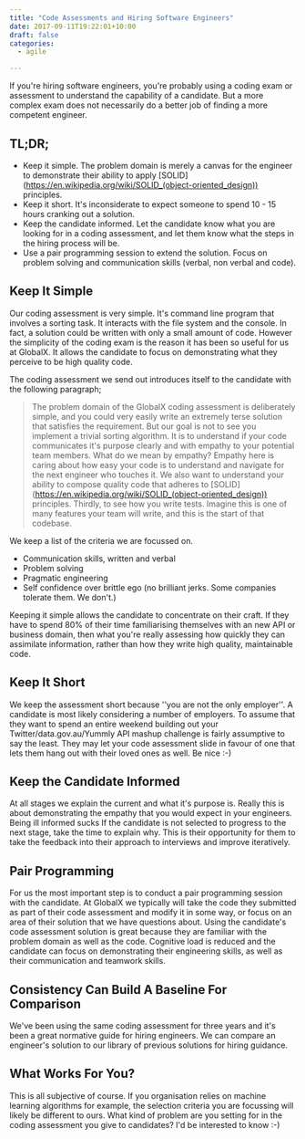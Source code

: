 ```yaml
---
title: "Code Assessments and Hiring Software Engineers"
date: 2017-09-11T19:22:01+10:00
draft: false
categories:
  - agile

---
```


If you're hiring software engineers, you're probably using a coding exam or assessment to understand the capability of a candidate. But a more complex exam does not necessarily do a better job of finding a more competent engineer. 

<!--more-->

## TL;DR;
* Keep it simple. The problem domain is merely a canvas for the engineer to demonstrate their ability to apply [SOLID] (https://en.wikipedia.org/wiki/SOLID_(object-oriented_design)) principles. 
* Keep it short. It's inconsiderate to expect someone to spend 10 - 15 hours cranking out a solution. 
* Keep the candidate informed. Let the candidate know what you are looking for in a coding assessment, and let them know what the steps in the hiring process will be.
* Use a pair programming session to extend the solution. Focus on problem solving and communication skills (verbal, non verbal and code). 


## Keep It Simple

Our coding assessment is very simple. It's command line program that involves a sorting task. It interacts with the file system and the console. In fact, a solution could be written with only a small amount of code. However the simplicity of the coding exam is the reason it has been so useful for us at GlobalX. It allows the candidate to focus on demonstrating what they perceive to be high quality code.

The coding assessment we send out introduces itself to the candidate with the following paragraph;

> The problem domain of the GlobalX coding assessment is deliberately simple, and you could very easily write an extremely terse solution that satisfies the requirement. But our goal is not to see you implement a trivial sorting algorithm. It is to understand if your code communicates it's purpose clearly and with empathy to your potential team members. What do we mean by empathy? Empathy here is caring about how easy your code is to understand and navigate for the next engineer who touches it. We also want to understand your ability to compose quality code that adheres to [SOLID] (https://en.wikipedia.org/wiki/SOLID_(object-oriented_design)) principles. Thirdly, to see how you write tests. Imagine this is one of many features your team will write, and this is the start of that codebase.

We keep a list of the criteria we are focussed on.

* Communication skills, written and verbal
* Problem solving 
* Pragmatic engineering
* Self confidence over brittle ego (no brilliant jerks. Some companies tolerate them. We don't.)

Keeping it simple allows the candidate to concentrate on their craft. If they have to spend 80% of their time familiarising themselves with an new API or business domain, then what you're really assessing how quickly they can assimilate information, rather than how they write high quality, maintainable code.


## Keep It Short

We keep the assessment short because ''you are not the only employer''. A candidate is most likely considering a number of employers. To assume that they want to spend an entire weekend building out your Twitter/data.gov.au/Yummly API mashup challenge is fairly assumptive to say the least. They may let your code assessment slide in favour of one that lets them hang out with their loved ones as well. Be nice :-)


## Keep the Candidate Informed

At all stages we explain the current and what it's purpose is. Really this is about demonstrating the empathy that you would expect in your engineers. Being ill informed sucks If the candidate is not selected to progress to the next stage, take the time to explain why. This is their opportunity for them to take the feedback into their approach to interviews and improve iteratively. 


## Pair Programming

For us the most important step is to conduct a pair programming session with the candidate. At GlobalX we typically will take the code they submitted as part of their code assessment and modify it in some way, or focus on an area of their solution that we have questions about. Using the candidate's code assessment solution is great because they are familiar with the problem domain as well as the code. Cognitive load is reduced and the candidate can focus on demonstrating their engineering skills, as well as their communication and teamwork skills.


## Consistency Can Build A Baseline For Comparison


We've been using the same coding assessment for three years and it's been a great normative guide for hiring engineers. We can compare an engineer's solution to our library of previous solutions for hiring guidance. 

## What Works For You?

This is all subjective of course. If you organisation relies on machine learning algorithms for example, the selection criteria you are focussing will likely be different to ours. What kind of problem are you setting for in the coding assessment you give to candidates? I'd be interested to know :-)

